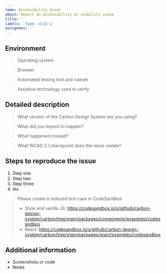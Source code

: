 ```yaml
---
name: Accessibility Issue
about: Report an accessibility or usability issue
title: ''
labels: 'type: a11y ♿'
assignees: ''
---
```


<!-- Feel free to remove sections that aren't relevant.

## Title line template: [Title]: Brief description

-->

## Environment

> Operating system

> Browser

> Automated testing tool and ruleset

> Assistive technology used to verify

## Detailed description

> What version of the Carbon Design System are you using?

> What did you expect to happen?

> What happened instead?

> What WCAG 2.1 checkpoint does the issue violate?

## Steps to reproduce the issue

1. Step one
2. Step two
3. Step three
4. etc.

> Please create a reduced test case in CodeSandbox
>
> - Style and vanilla JS:
>   https://codesandbox.io/s/github/carbon-design-system/carbon/tree/main/packages/components/examples/codesandbox
> - React:
>   https://codesandbox.io/s/github/carbon-design-system/carbon/tree/main/packages/react/examples/codesandbox

## Additional information

- Screenshots or code
- Notes
